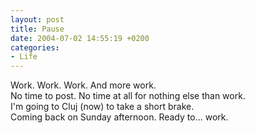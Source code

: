 ```yaml
---
layout: post
title: Pause
date: 2004-07-02 14:55:19 +0200
categories:
- Life
---
```

<p>Work. Work. Work. And more work.<br />
No time to post. No time at all for nothing else than work.<br />
I'm going to Cluj (now) to take a short brake.<br />
Coming back on Sunday afternoon. Ready to... work.</p>

